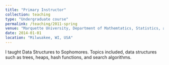 ```yaml
---
title: "Primary Instructor"
collection: teaching
type: "Undergraduate course"
permalink: /teaching/2011-spring
venue: "Marquette University, Department of Mathemtatics, Statistics, and Computer Science"
date: 2014-01-01
location: "Milwuakee, WI, USA"
---
```


I taught Data Structures to Sophomores. Topics included, data structures such as trees, heaps, hash functions, and search algorithms. 